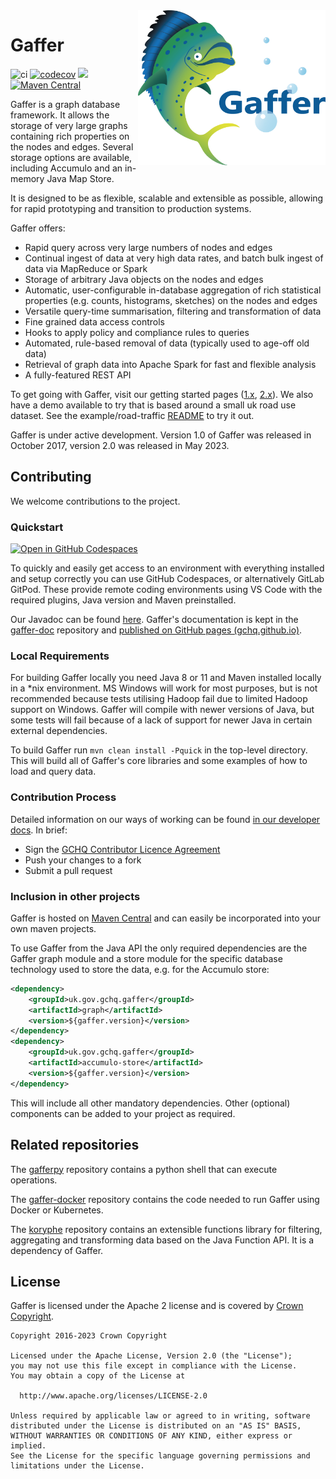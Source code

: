 <img align="right" width="300" height="auto" src="logos/logoWithText.png">

# Gaffer

![ci](https://github.com/gchq/Gaffer/actions/workflows/continuous-integration.yaml/badge.svg?branch=develop)
[![codecov](https://codecov.io/gh/gchq/Gaffer/branch/develop/graph/badge.svg?token=D7FRqMeurU)](https://codecov.io/gh/gchq/Gaffer)
[<img src="https://img.shields.io/badge/docs-passing-success.svg?logo=readthedocs">](https://gchq.github.io/gaffer-doc/latest/)
[![Maven Central](https://maven-badges.herokuapp.com/maven-central/uk.gov.gchq.gaffer/gaffer2/badge.svg)](https://maven-badges.herokuapp.com/maven-central/uk.gov.gchq.gaffer/gaffer2)

Gaffer is a graph database framework. It allows the storage of very large graphs containing rich properties on the nodes and edges. Several storage options are available, including Accumulo and an in-memory Java Map Store.

It is designed to be as flexible, scalable and extensible as possible, allowing for rapid prototyping and transition to production systems.

Gaffer offers:

 - Rapid query across very large numbers of nodes and edges
 - Continual ingest of data at very high data rates, and batch bulk ingest of data via MapReduce or Spark
 - Storage of arbitrary Java objects on the nodes and edges
 - Automatic, user-configurable in-database aggregation of rich statistical properties (e.g. counts, histograms, sketches) on the nodes and edges
 - Versatile query-time summarisation, filtering and transformation of data
 - Fine grained data access controls
 - Hooks to apply policy and compliance rules to queries
 - Automated, rule-based removal of data (typically used to age-off old data)
 - Retrieval of graph data into Apache Spark for fast and flexible analysis
 - A fully-featured REST API

To get going with Gaffer, visit our getting started pages ([1.x](https://gchq.github.io/gaffer-doc/v1docs/summaries/getting-started.html), [2.x](https://gchq.github.io/gaffer-doc/latest/getting-started/quickstart/)).
We also have a demo available to try that is based around a small uk road use dataset. See the example/road-traffic [README](https://github.com/gchq/Gaffer/blob/master/example/road-traffic/README.md) to try it out.

Gaffer is under active development. Version 1.0 of Gaffer was released in October 2017, version 2.0 was released in May 2023.

## Contributing

We welcome contributions to the project.

### Quickstart

[![Open in GitHub Codespaces](https://github.com/codespaces/badge.svg)](https://codespaces.new/gchq/Gaffer?quickstart=1)

To quickly and easily get access to an environment with everything installed and setup correctly you can use GitHub Codespaces, or alternatively GitLab GitPod.
These provide remote coding environments using VS Code with the required plugins, Java version and Maven preinstalled.

Our Javadoc can be found [here](http://gchq.github.io/Gaffer/). Gaffer's documentation is kept in the [gaffer-doc](https://github.com/gchq/gaffer-doc) repository and [published on GitHub pages (gchq.github.io)](https://gchq.github.io/gaffer-doc/latest/).

### Local Requirements

For building Gaffer locally you need Java 8 or 11 and Maven installed locally in a *nix environment. MS Windows will work for most purposes, but is not recommended because tests utilising Hadoop fail due to limited Hadoop support on Windows.
Gaffer will compile with newer versions of Java, but some tests will fail because of a lack of support for newer Java in certain external dependencies.

To build Gaffer run `mvn clean install -Pquick` in the top-level directory. This will build all of Gaffer's core libraries and some examples of how to load and query data.

### Contribution Process

Detailed information on our ways of working can be found [in our developer docs](https://gchq.github.io/gaffer-doc/latest/dev/ways-of-working/). In brief:

- Sign the [GCHQ Contributor Licence Agreement](https://cla-assistant.io/gchq/Gaffer)
- Push your changes to a fork
- Submit a pull request

### Inclusion in other projects

Gaffer is hosted on [Maven Central](https://mvnrepository.com/search?q=uk.gov.gchq.gaffer) and can easily be incorporated into your own maven projects.

To use Gaffer from the Java API the only required dependencies are the Gaffer graph module and a store module for the specific database technology used to store the data, e.g. for the Accumulo store:

```xml
<dependency>
    <groupId>uk.gov.gchq.gaffer</groupId>
    <artifactId>graph</artifactId>
    <version>${gaffer.version}</version>
</dependency>
<dependency>
    <groupId>uk.gov.gchq.gaffer</groupId>
    <artifactId>accumulo-store</artifactId>
    <version>${gaffer.version}</version>
</dependency>
```

This will include all other mandatory dependencies. Other (optional) components can be added to your project as required.

## Related repositories

The [gafferpy](https://github.com/gchq/gafferpy) repository contains a python shell that can execute operations.

The [gaffer-docker](https://github.com/gchq/gaffer-docker) repository contains the code needed to run Gaffer using Docker or Kubernetes.

The [koryphe](https://github.com/gchq/koryphe) repository contains an extensible functions library for filtering, aggregating and transforming data
based on the Java Function API. It is a dependency of Gaffer.

## License

Gaffer is licensed under the Apache 2 license and is covered by [Crown Copyright](https://www.nationalarchives.gov.uk/information-management/re-using-public-sector-information/uk-government-licensing-framework/crown-copyright/).  

```
Copyright 2016-2023 Crown Copyright

Licensed under the Apache License, Version 2.0 (the "License");
you may not use this file except in compliance with the License.
You may obtain a copy of the License at

  http://www.apache.org/licenses/LICENSE-2.0

Unless required by applicable law or agreed to in writing, software
distributed under the License is distributed on an "AS IS" BASIS,
WITHOUT WARRANTIES OR CONDITIONS OF ANY KIND, either express or implied.
See the License for the specific language governing permissions and
limitations under the License.
```
